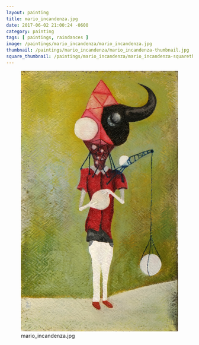 ```yaml
---
layout: painting
title: mario_incandenza.jpg
date: 2017-06-02 21:00:24 -0600
category: painting
tags: [ paintings, raindances ]
image: /paintings/mario_incandenza/mario_incandenza.jpg
thumbnail: /paintings/mario_incandenza/mario_incandenza-thumbnail.jpg
square_thumbnail: /paintings/mario_incandenza/mario_incandenza-squarethumb.jpg
---
```


<figure class="fullwidth"><img src="/paintings/mario_incandenza/mario_incandenza.jpg" alt="A painting titled: mario_incandenza.jpg by painter Kyle Cunningham" /><figcaption>mario_incandenza.jpg</figcaption></figure>
